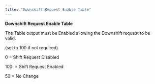 ```yaml
---
title: "Downshift Request Enable Table"
---
```


**Downshift Request Enable Table**


The Table output must be Enabled allowing the Downshift request to be valid.


(set to 100 if not required)


&#48; = Shift Request Disabled

&#49;00&nbsp; = Shift Request Enabled

&#53;0 = No Change

